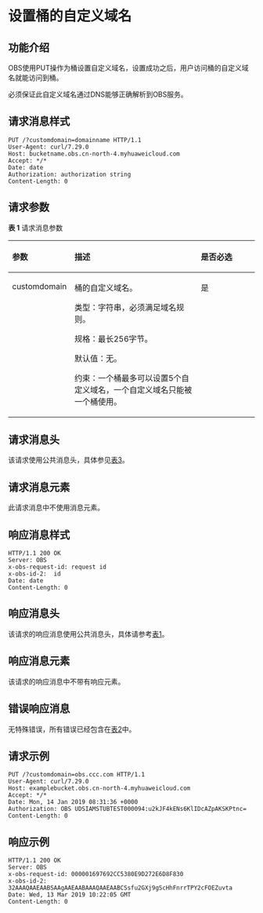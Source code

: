 # 设置桶的自定义域名<a name="ZH-CN_TOPIC_0150364582"></a>

## 功能介绍<a name="section1097191013372"></a>

OBS使用PUT操作为桶设置自定义域名，设置成功之后，用户访问桶的自定义域名就能访问到桶。

必须保证此自定义域名通过DNS能够正确解析到OBS服务。

## 请求消息样式<a name="section567762953711"></a>

```
PUT /?customdomain=domainname HTTP/1.1
User-Agent: curl/7.29.0
Host: bucketname.obs.cn-north-4.myhuaweicloud.com 
Accept: */*
Date: date
Authorization: authorization string
Content-Length: 0
```

## 请求参数<a name="section4177155819377"></a>

**表 1**  请求消息参数

<a name="table34931235193212"></a>
<table><thead align="left"><tr id="row195001352328"><th class="cellrowborder" valign="top" width="22.430000000000003%" id="mcps1.2.4.1.1"><p id="p750214358321"><a name="p750214358321"></a><a name="p750214358321"></a>参数</p>
</th>
<th class="cellrowborder" valign="top" width="53.260000000000005%" id="mcps1.2.4.1.2"><p id="p95049355327"><a name="p95049355327"></a><a name="p95049355327"></a>描述</p>
</th>
<th class="cellrowborder" valign="top" width="24.310000000000002%" id="mcps1.2.4.1.3"><p id="p185061235143215"><a name="p185061235143215"></a><a name="p185061235143215"></a>是否必选</p>
</th>
</tr>
</thead>
<tbody><tr id="row175081135133212"><td class="cellrowborder" valign="top" width="22.430000000000003%" headers="mcps1.2.4.1.1 "><p id="p19510123510324"><a name="p19510123510324"></a><a name="p19510123510324"></a>customdomain</p>
</td>
<td class="cellrowborder" valign="top" width="53.260000000000005%" headers="mcps1.2.4.1.2 "><p id="p16551024153319"><a name="p16551024153319"></a><a name="p16551024153319"></a>桶的自定义域名。</p>
<p id="p3653204810576"><a name="p3653204810576"></a><a name="p3653204810576"></a>类型：字符串，必须满足域名规则。</p>
<p id="p154809270334"><a name="p154809270334"></a><a name="p154809270334"></a>规格：最长256字节。</p>
<p id="p163341526203219"><a name="p163341526203219"></a><a name="p163341526203219"></a>默认值：无。</p>
<p id="p1557415131589"><a name="p1557415131589"></a><a name="p1557415131589"></a>约束：一个桶最多可以设置5个自定义域名，一个自定义域名只能被一个桶使用。</p>
</td>
<td class="cellrowborder" valign="top" width="24.310000000000002%" headers="mcps1.2.4.1.3 "><p id="p853293516321"><a name="p853293516321"></a><a name="p853293516321"></a>是</p>
</td>
</tr>
</tbody>
</table>

## 请求消息头<a name="section39931740163810"></a>

该请求使用公共消息头，具体参见[表3](构造请求.md#table25197309)。

## 请求消息元素<a name="section516565919384"></a>

此请求消息中不使用消息元素。

## 响应消息样式<a name="section7368119183918"></a>

```
HTTP/1.1 200 OK
Server: OBS
x-obs-request-id: request id
x-obs-id-2:  id
Date: date
Content-Length: 0
```

## 响应消息头<a name="section25421546193914"></a>

该请求的响应消息使用公共消息头，具体请参考[表1](返回结果.md#d0e686)。

## 响应消息元素<a name="section37921407409"></a>

该请求的响应消息中不带有响应元素。

## 错误响应消息<a name="section7651222194014"></a>

无特殊错误，所有错误已经包含在[表2](错误码.md#d0e843)中。

## 请求示例<a name="section10465193414013"></a>

```
PUT /?customdomain=obs.ccc.com HTTP/1.1
User-Agent: curl/7.29.0
Host: examplebucket.obs.cn-north-4.myhuaweicloud.com 
Accept: */*
Date: Mon, 14 Jan 2019 08:31:36 +0000
Authorization: OBS UDSIAMSTUBTEST000094:u2kJF4kENs6KlIDcAZpAKSKPtnc=
Content-Length: 0
```

## 响应示例<a name="section0901443174010"></a>

```
HTTP/1.1 200 OK
Server: OBS
x-obs-request-id: 000001697692CC5380E9D272E6D8F830
x-obs-id-2: 32AAAQAAEAABSAAgAAEAABAAAQAAEAABCSsfu2GXj9gScHhFnrrTPY2cFOEZuvta
Date: Wed, 13 Mar 2019 10:22:05 GMT
Content-Length: 0
```

